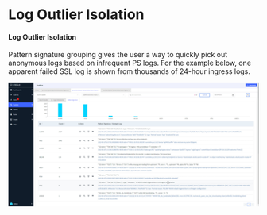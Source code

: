 # Log Outlier Isolation

#### Log Outlier Isolation

Pattern signature grouping gives the user a way to quickly pick out anonymous logs based on infrequent PS logs. For the example below, one apparent failed SSL log is shown from thousands of 24-hour ingress logs.

![](../../../../.gitbook/assets/t5-2022-06-18_04-02-55.jpg)
